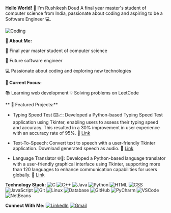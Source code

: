 **Hello World!** 👋 I'm Rushikesh Doud
A final year master's student of computer science from India, passionate about coding and aspiring to be a Software Engineer 💻.

 ![Coding](https://user-images.githubusercontent.com/74038190/212748842-9fcbad5b-6173-4175-8a61-521f3dbb7514.gif)


**🌟 About Me:**

   💼 Final year master student of computer science
   
   🌱 Future software engineer
   
   💻 Passionate about coding and exploring new technologies

**🔧 Current Focus:**

   📚 Learning web development
   💡 Solving problems on LeetCode


**
🌟 Featured Projects:**
   - Typing Speed Test ⌨️📈: Developed a Python-based Typing Speed Test application using Tkinter, enabling users to assess their typing speed and accuracy. This resulted in a 30% improvement in user experience with an accuracy rate of 95%.
🔗 [Link](https://github.com/Rushikesh-264/Typing_test)

   - Text-To-Speech: Convert text to speech with a user-friendly Tkinter application. Download generated speech as audio. 🔗 [Link](https://github.com/Rushikesh-264/Text-to-speech)

   - Language Translator 🌐💬:  Developed a Python-based language translator with a user-friendly graphical interface using Tkinter, supporting more than 120 languages to enhance communication capabilities for users globally. 🔗 [Link](https://github.com/Rushikesh-264/Language_Translator)



**Technology Stack:**
   ![C](https://img.icons8.com/color/48/000000/c-programming.png)    ![C++](https://img.icons8.com/color/48/000000/c-plus-plus-logo.png)    ![Java](https://img.icons8.com/color/48/000000/java-coffee-cup-logo.png)    ![Python](https://img.icons8.com/color/48/000000/python.png)    ![HTML](https://img.icons8.com/color/48/000000/html-5.png)    ![CSS](https://img.icons8.com/color/48/000000/css3.png)    ![JavaScript](https://img.icons8.com/color/48/000000/javascript.png) ![Git](https://img.icons8.com/color/48/000000/git.png)  ![Linux](https://img.icons8.com/color/48/000000/linux.png)   ![Database](https://img.icons8.com/fluent/48/000000/database.png) 
![GitHub](https://img.icons8.com/fluent/48/000000/github.png)   ![PyCharm](https://img.icons8.com/color/48/000000/pycharm.png)   ![VSCode](https://img.icons8.com/color/48/000000/visual-studio-code-2019.png) ![NetBeans](https://img.icons8.com/windows/48/000000/netbeans.png)  



**Connect With Me:**
    [![LinkedIn](https://img.icons8.com/color/48/000000/linkedin.png)](https://www.linkedin.com/in/rushikesh-doud/)       [![Gmail](https://img.icons8.com/color/48/000000/gmail.png)](mailto:doudrhushikesh@gmail.com)

